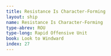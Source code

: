 ```yaml
---
title: Resistance Is Character-Forming
layout: ship
name: Resistance Is Character-Forming
type-abrev: ROU
type-long: Rapid Offensive Unit
book: Look to Windward
index: 27
---
```


